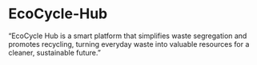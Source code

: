 # EcoCycle-Hub
“EcoCycle Hub is a smart platform that simplifies waste segregation and promotes recycling, turning everyday waste into valuable resources for a cleaner, sustainable future.”
